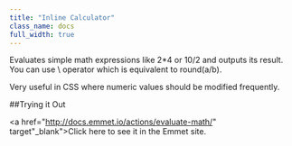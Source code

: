 ```yaml
---
title: "Inline Calculator"
class_name: docs
full_width: true
---
```


Evaluates simple math expressions like 2*4 or 10/2 and outputs its result. You can use \ operator which is equivalent to round(a/b).

Very useful in CSS where numeric values should be modified frequently.

##Trying it Out

<a href="http://docs.emmet.io/actions/evaluate-math/" target"_blank">Click here to see it in the Emmet site.</a>
